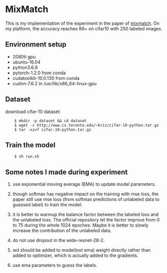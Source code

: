 
# MixMatch

This is my implementation of the experiment in the paper of [mixmatch](https://arxiv.org/abs/1905.02249). On my platform, the accuracy reaches 89+ on cifar10 with 250 labeled images.


## Environment setup

* 2080ti gpu
* ubuntu-16.04
* python3.6.9
* pytorch-1.2.0 from conda
* cudatoolkit-10.0.130 from conda
* cudnn-7.6.2 in /usr/lib/x86_64-linux-gpu


## Dataset
download cifar-10 dataset: 
```
    $ mkdir -p dataset && cd dataset
    $ wget -c http://www.cs.toronto.edu/~kriz/cifar-10-python.tar.gz
    $ tar -xzvf cifar-10-python.tar.gz
```

## Train the model
```
    $ sh run.sh
```


## Some notes I made during experiment

1. use exponential moving average (EMA) to update model parameters.

2. though softmax has negative impact on the training with mse loss, the paper still use mse loss (from softmax predictions of unlabeled data to guessed label) to train the model.

3. it is better to warmup the balance factor between the labeled loss and the unlabeled loss. The official repository let the factor improve from 0 to 75 during the whole 1024 epoches. Maybe it is better to slowly increase the contribution of the unlabeled data.

4. do not use dropout in the wide-resnet-28-2.

5. wd should be added to model(not ema) weight directly rather than added to optimizer, which is actually added to the gradients.

6. use ema parameters to guess the labels.

